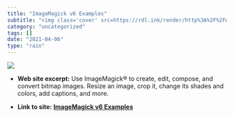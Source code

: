 ```yaml
---
title: "ImageMagick v6 Examples"
subtitle: "<img class='cover' src=https://rdl.ink/render/http%3A%2F%2Fwww.imagemagick.org%2FUsage>"
category: "uncategorized"
tags: []
date: "2021-04-06"
type: "rain"
---
```

<img class="cover" src=https://rdl.ink/render/http%3A%2F%2Fwww.imagemagick.org%2FUsage>



* **Web site excerpt:** Use ImageMagick® to create, edit, compose, and convert bitmap images. Resize an image, crop it, change its shades and colors, add captions, and more.

* **Link to site:** **[ImageMagick v6 Examples](http://www.imagemagick.org/Usage)**
